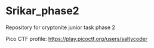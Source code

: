 # Srikar_phase2
Repository for cryptonite junior task phase 2

Pico CTF profile: https://play.picoctf.org/users/saltycoder
